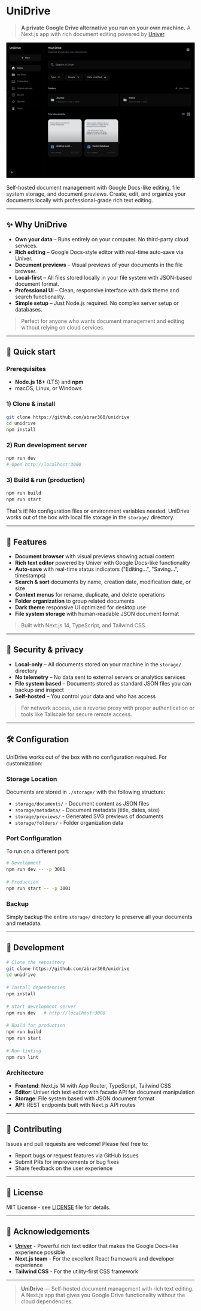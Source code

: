 # UniDrive

> **A private Google Drive alternative you run on your own machine.** A Next.js app with rich document editing powered by [Univer](https://github.com/dream-num/univer).

![UniDrive screenshot](./docs/screenshot.png "UniDrive file browser and editor")

Self-hosted document management with Google Docs-like editing, file system storage, and document previews. Create, edit, and organize your documents locally with professional-grade rich text editing.

---

## ✨ Why UniDrive

- **Own your data** – Runs entirely on your computer. No third-party cloud services.
- **Rich editing** – Google Docs-style editor with real-time auto-save via Univer.
- **Document previews** – Visual previews of your documents in the file browser.
- **Local-first** – All files stored locally in your file system with JSON-based document format.
- **Professional UI** – Clean, responsive interface with dark theme and search functionality.
- **Simple setup** – Just Node.js required. No complex server setup or databases.

> Perfect for anyone who wants document management and editing without relying on cloud services.

---

## 🚀 Quick start

### Prerequisites
- **Node.js 18+** (LTS) and **npm**
- macOS, Linux, or Windows

### 1) Clone & install
```bash
git clone https://github.com/abrar360/unidrive
cd unidrive
npm install
```

### 2) Run development server
```bash
npm run dev
# Open http://localhost:3000
```

### 3) Build & run (production)
```bash
npm run build
npm run start
```

That's it! No configuration files or environment variables needed. UniDrive works out of the box with local file storage in the `storage/` directory.

---

## 🧭 Features

- **Document browser** with visual previews showing actual content
- **Rich text editor** powered by Univer with Google Docs-like functionality
- **Auto-save** with real-time status indicators ("Editing...", "Saving...", timestamps)
- **Search & sort** documents by name, creation date, modification date, or size
- **Context menus** for rename, duplicate, and delete operations
- **Folder organization** to group related documents
- **Dark theme** responsive UI optimized for desktop use
- **File system storage** with human-readable JSON document format

> Built with Next.js 14, TypeScript, and Tailwind CSS.

---

## 🔐 Security & privacy

- **Local-only** – All documents stored on your machine in the `storage/` directory
- **No telemetry** – No data sent to external servers or analytics services
- **File system based** – Documents stored as standard JSON files you can backup and inspect
- **Self-hosted** – You control your data and who has access

> For network access, use a reverse proxy with proper authentication or tools like Tailscale for secure remote access.

---

## 🛠️ Configuration

UniDrive works out of the box with no configuration required. For customization:

### Storage Location
Documents are stored in `./storage/` with the following structure:
- `storage/documents/` - Document content as JSON files
- `storage/metadata/` - Document metadata (title, dates, size)
- `storage/previews/` - Generated SVG previews of documents
- `storage/folders/` - Folder organization data

### Port Configuration
To run on a different port:
```bash
# Development
npm run dev -- -p 3001

# Production
npm run start -- -p 3001
```

### Backup
Simply backup the entire `storage/` directory to preserve all your documents and metadata.

---

## 🧪 Development

```bash
# Clone the repository
git clone https://github.com/abrar360/unidrive
cd unidrive

# Install dependencies
npm install

# Start development server
npm run dev   # http://localhost:3000

# Build for production
npm run build
npm run start

# Run linting
npm run lint
```

### Architecture
- **Frontend**: Next.js 14 with App Router, TypeScript, Tailwind CSS
- **Editor**: Univer rich text editor with facade API for document manipulation
- **Storage**: File system based with JSON document format
- **API**: REST endpoints built with Next.js API routes

---

## 🤝 Contributing

Issues and pull requests are welcome! Please feel free to:
- Report bugs or request features via GitHub Issues
- Submit PRs for improvements or bug fixes
- Share feedback on the user experience

---

## 📄 License

MIT License - see [LICENSE](./LICENSE) file for details.

---

## 🙏 Acknowledgements

- **[Univer](https://github.com/dream-num/univer)** - Powerful rich text editor that makes the Google Docs-like experience possible
- **Next.js team** - For the excellent React framework and developer experience
- **Tailwind CSS** - For the utility-first CSS framework

---

> **UniDrive** — Self-hosted document management with rich text editing. A Next.js app that gives you Google Drive functionality without the cloud dependencies.

